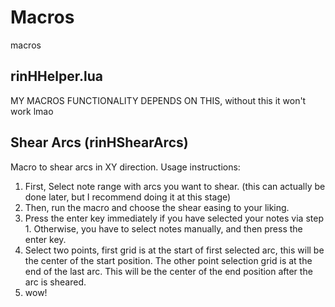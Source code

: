 # Macros
macros

## rinHHelper.lua
MY MACROS FUNCTIONALITY DEPENDS ON THIS, without this it won't work lmao

## Shear Arcs (rinHShearArcs)
Macro to shear arcs in XY direction. Usage instructions:
1. First, Select note range with arcs you want to shear. (this can actually be done later, but I recommend doing it at this stage)
2. Then, run the macro and choose the shear easing to your liking.
3. Press the enter key immediately if you have selected your notes via step 1. Otherwise, you have to select notes manually, and then press the enter key.
4. Select two points, first grid is at the start of first selected arc, this will be the center of the start position. The other point selection grid is at the end of the last arc. This will be the center of the end position after the arc is sheared.
5. wow!
